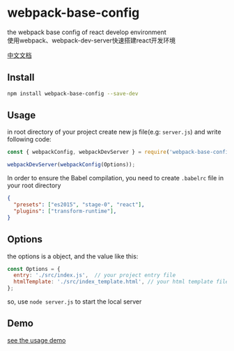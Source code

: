 # webpack-base-config
the webpack base config of react develop environment<br>
使用webpack、webpack-dev-server快速搭建react开发环境

[中文文档](https://github.com/AllenZeng/webpack-base-config/blob/master/README-zh_CN.md)

## Install

```bash
npm install webpack-base-config --save-dev
```

## Usage

in root directory of your project create new js file(e.g: `server.js`) and write following code:

```js
const { webpackConfig, webpackDevServer } = require('webpack-base-config');

webpackDevServer(webpackConfig(Options));
```

In order to ensure the Babel compilation, you need to create `.babelrc` file in your root directory

```json
{
  "presets": ["es2015", "stage-0", "react"],
  "plugins": ["transform-runtime"],
}

```

## Options
the options is a object, and the value like this:

```js
const Options = {
  entry: './src/index.js',  // your project entry file
  htmlTemplate: './src/index_template.html', // your html template file
};
```

so, use `node server.js` to start the local server

## Demo

[see the usage demo](https://github.com/AllenZeng/webpack-base-config/blob/master/example/README.md)
